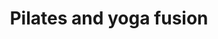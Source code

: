 ---
title: "Pilates and yoga fusion"
event_day: "thursday"
start_time: 2000-01-01T19:00:00Z
end_time: 2000-01-01T20:00:00Z
level: "Mixed Ability"
associate: "Hazel"
price: "£10 (£8 block booking)"
room: "Studio"
term: "Term time only"
---